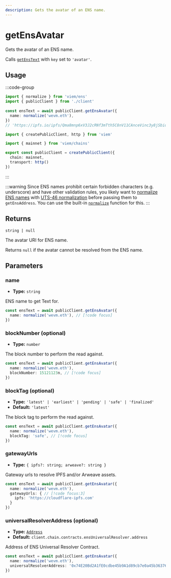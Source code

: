 ```yaml
---
description: Gets the avatar of an ENS name.
---
```


# getEnsAvatar

Gets the avatar of an ENS name.

Calls [`getEnsText`](/docs/ens/actions/getEnsText) with `key` set to `'avatar'`.

## Usage

:::code-group

```ts [example.ts]
import { normalize } from 'viem/ens'
import { publicClient } from './client'
 
const ensText = await publicClient.getEnsAvatar({
  name: normalize('wevm.eth'),
})
// 'https://ipfs.io/ipfs/Qma8mnp6xV3J2cRNf3mTth5C8nV11CAnceVinc3y8jSbio'
```

```ts [client.ts]
import { createPublicClient, http } from 'viem'

import { mainnet } from 'viem/chains'

export const publicClient = createPublicClient({
  chain: mainnet,
  transport: http()
})
```

:::

:::warning
Since ENS names prohibit certain forbidden characters (e.g. underscore) and have other validation rules, you likely want to [normalize ENS names](https://docs.ens.domains/contract-api-reference/name-processing#normalising-names) with [UTS-46 normalization](https://unicode.org/reports/tr46) before passing them to `getEnsAddress`. You can use the built-in [`normalize`](/docs/ens/utilities/normalize) function for this.
:::

## Returns

`string | null`

The avatar URI for ENS name.

Returns `null` if the avatar cannot be resolved from the ENS name.

## Parameters

### name

- **Type:** `string`

ENS name to get Text for.

```ts
const ensText = await publicClient.getEnsAvatar({
  name: normalize('wevm.eth'), // [!code focus]
})
```

### blockNumber (optional)

- **Type:** `number`

The block number to perform the read against.

```ts
const ensText = await publicClient.getEnsAvatar({
  name: normalize('wevm.eth'),
  blockNumber: 15121123n, // [!code focus]
})
```

### blockTag (optional)

- **Type:** `'latest' | 'earliest' | 'pending' | 'safe' | 'finalized'`
- **Default:** `'latest'`

The block tag to perform the read against.

```ts
const ensText = await publicClient.getEnsAvatar({
  name: normalize('wevm.eth'),
  blockTag: 'safe', // [!code focus]
})
```

### gatewayUrls

- **Type:** `{ ipfs?: string; arweave?: string }`

Gateway urls to resolve IPFS and/or Arweave assets.

```ts
const ensText = await publicClient.getEnsAvatar({
  name: normalize('wevm.eth'),
  gatewayUrls: { // [!code focus:3]
    ipfs: 'https://cloudflare-ipfs.com'
  }
})
```

### universalResolverAddress (optional)

- **Type:** [`Address`](/docs/glossary/types#address)
- **Default:** `client.chain.contracts.ensUniversalResolver.address`

Address of ENS Universal Resolver Contract.

```ts
const ensText = await publicClient.getEnsAvatar({
  name: normalize('wevm.eth'),
  universalResolverAddress: '0x74E20Bd2A1fE0cdbe45b9A1d89cb7e0a45b36376', // [!code focus]
})
```